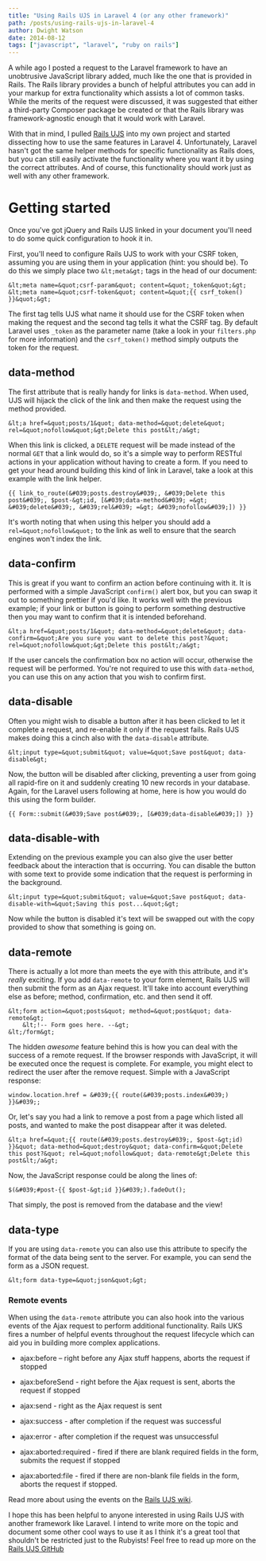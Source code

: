 ```yaml
---
title: "Using Rails UJS in Laravel 4 (or any other framework)"
path: /posts/using-rails-ujs-in-laravel-4
author: Dwight Watson
date: 2014-08-12
tags: ["javascript", "laravel", "ruby on rails"]
---
```


A while ago I posted a request to the Laravel framework to have an unobtrusive JavaScript library added, much like the one that is provided in Rails. The Rails library provides a bunch of helpful attributes you can add in your markup for extra functionality which assists a lot of common tasks. While the merits of the request were discussed, it was suggested that either a third-party Composer package be created or that the Rails library was framework-agnostic enough that it would work with Laravel. 

With that in mind, I pulled [Rails UJS](https://github.com/rails/jquery-ujs) into my own project and started dissecting how to use the same features in Laravel 4. Unfortunately, Laravel hasn&#039;t got the same helper methods for specific functionality as Rails does, but you can still easily activate the functionality where you want it by using the correct attributes. And of course, this functionality should work just as well with any other framework.

# Getting started

Once you&#039;ve got jQuery and Rails UJS linked in your document you&#039;ll need to do some quick configuration to hook it in.

First, you&#039;ll need to configure Rails UJS to work with your CSRF token, assuming you are using them in your application (hint: you should be). To do this we simply place two `&lt;meta&gt;` tags in the head of our document:

	&lt;meta name=&quot;csrf-param&quot; content=&quot;_token&quot;&gt;
	&lt;meta name=&quot;csrf-token&quot; content=&quot;{{ csrf_token() }}&quot;&gt;    
	
The first tag tells UJS what name it should use for the CSRF token when making the request and the second tag tells it what the CSRF tag. By default Laravel uses `_token` as the parameter name (take a look in your `filters.php` for more information) and the `csrf_token()` method simply outputs the token for the request.

## data-method

The first attribute that is really handy for links is `data-method`. When used, UJS will hijack the click of the link and then make the request using the method provided.

	&lt;a href=&quot;posts/1&quot; data-method=&quot;delete&quot; rel=&quot;nofollow&quot;&gt;Delete this post&lt;/a&gt;
	
When this link is clicked, a `DELETE` request will be made instead of the normal `GET` that a link would do, so it&#039;s a simple way to perform RESTful actions in your application without having to create a form. If you need to get your head around building this kind of link in Laravel, take a look at this example with the link helper.

    {{ link_to_route(&#039;posts.destroy&#039;, &#039;Delete this post&#039;, $post-&gt;id, [&#039;data-method&#039; =&gt; &#039;delete&#039;, &#039;rel&#039; =&gt; &#039;nofollow&#039;]) }}

It&#039;s worth noting that when using this helper you should add a `rel=&quot;nofollow&quot;` to the link as well to ensure that the search engines won&#039;t index the link.

## data-confirm

This is great if you want to confirm an action before continuing with it. It is performed with a simple JavaScript `confirm()` alert box, but you can swap it out to something prettier if you&#039;d like. It works well with the previous example; if your link or button is going to perform something destructive then you may want to confirm that it is intended beforehand.

    &lt;a href=&quot;posts/1&quot; data-method=&quot;delete&quot; data-confirm=&quot;Are you sure you want to delete this post?&quot; rel=&quot;nofollow&quot;&gt;Delete this post&lt;/a&gt;
	
If the user cancels the confirmation box no action will occur, otherwise the request will be performed. You&#039;re not required to use this with `data-method`, you can use this on any action that you wish to confirm first.

## data-disable

Often you might wish to disable a button after it has been clicked to let it complete a request, and re-enable it only if the request fails. Rails UJS makes doing this a cinch also with the `data-disable` attribute.

	&lt;input type=&quot;submit&quot; value=&quot;Save post&quot; data-disable&gt;
	
Now, the button will be disabled after clicking, preventing a user from going all rapid-fire on it and suddenly creating 10 new records in your database. Again, for the Laravel users following at home, here is how you would do this using the form builder.

    {{ Form::submit(&#039;Save post&#039;, [&#039;data-disable&#039;]) }}

## data-disable-with

Extending on the previous example you can also give the user better feedback about the interaction that is occurring. You can disable the button with some text to provide some indication that the request is performing in the background.

    &lt;input type=&quot;submit&quot; value=&quot;Save post&quot; data-disable-with=&quot;Saving this post...&quot;&gt;
	
Now while the button is disabled it&#039;s text will be swapped out with the copy provided to show that something is going on.

## data-remote

There is actually a lot more than meets the eye with this attribute, and it&#039;s *really* exciting. If you add `data-remote` to your form element, Rails UJS will then submit the form as an Ajax request. It&#039;ll take into account everything else as before; method, confirmation, etc. and then send it off. 

    &lt;form action=&quot;posts&quot; method=&quot;post&quot; data-remote&gt;
	    &lt;!-- Form goes here. --&gt;
	&lt;/form&gt;
	
The hidden *awesome* feature behind this is how you can deal with the success of a remote request. If the browser responds with JavaScript, it will be executed once the request is complete. For example, you might elect to redirect the user after the remove request. Simple with a JavaScript response:

    window.location.href = &#039;{{ route(&#039;posts.index&#039;) }}&#039;;
	
Or, let&#039;s say you had a link to remove a post from a page which listed all posts, and wanted to make the post disappear after it was deleted.

    &lt;a href=&quot;{{ route(&#039;posts.destroy&#039;, $post-&gt;id) }}&quot; data-method=&quot;destroy&quot; data-confirm=&quot;Delete this post?&quot; rel=&quot;nofollow&quot; data-remote&gt;Delete this post&lt;/a&gt;
	
Now, the JavaScript response could be along the lines of:

    $(&#039;#post-{{ $post-&gt;id }}&#039;).fadeOut();
	
That simply, the post is removed from the database and the view!

## data-type

If you are using `data-remote` you can also use this attribute to specify the format of the data being sent to the server. For example, you can send the form as a JSON request.

    &lt;form data-type=&quot;json&quot;&gt;

### Remote events

When using the `data-remote` attribute you can also hook into the various events of the Ajax request to perform additional functionality. Rails UKS fires a number of helpful events throughout the request lifecycle which can aid you in building more complex applications.

* ajax:before – right before any Ajax stuff happens, aborts the request if stopped
* ajax:beforeSend - right before the Ajax request is sent, aborts the request if stopped
* ajax:send - right as the Ajax request is sent
* ajax:success - after completion if the request was successful
* ajax:error - after completion if the request was unsuccessful

* ajax:aborted:required - fired if there are blank required fields in the form, submits the request if stopped
* ajax:aborted:file - fired if there are non-blank file fields in the form, aborts the request if stopped.

Read more about using the events on the [Rails UJS wiki](https://github.com/rails/jquery-ujs/wiki/ajax).

I hope this has been helpful to anyone interested in using Rails UJS with another framework like Laravel. I intend to write more on the topic and document some other cool ways to use it as I think it&#039;s a great tool that shouldn&#039;t be restricted just to the Rubyists! Feel free to read up more on the  [Rails UJS GitHub](https://github.com/rails/jquery-ujs)
